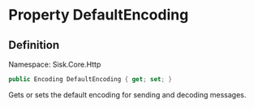 # Property DefaultEncoding

## Definition
Namespace: Sisk.Core.Http

```csharp
public Encoding DefaultEncoding { get; set; }
```

Gets or sets the default encoding for sending and decoding messages.

